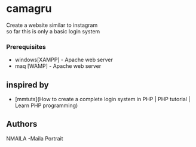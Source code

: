 # camagru
Create a website similar to instagram\
so far this is only a basic login system

### Prerequisites

* windows[XAMPP] - Apache web server
* maq [WAMP] - Apache web server

## inspired by
* [mmtuts](How to create a complete login system in PHP | PHP tutorial | Learn PHP programming)

## Authors
NMAILA -Maila Portrait
